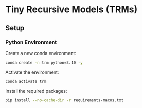# Tiny Recursive Models (TRMs)

## Setup

### Python Environment

Create a new conda environment:

```bash
conda create -n trm python=3.10 -y
```

Activate the environment:

```bash
conda activate trm
```

Install the required packages:

```bash
pip install --no-cache-dir -r requirements-macos.txt
```
